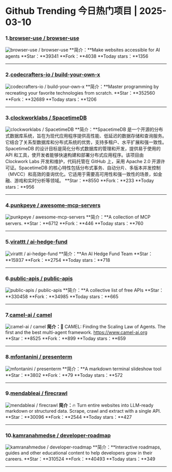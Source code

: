 # Github Trending 今日热门项目 | 2025-03-10
### 1.[browser-use / browser-use](https://github.com/browser-use/browser-use)

![browser-use / browser-use](https://opengraph.githubassets.com/2ca031e967a9c5d69d4c599af9db0f21004ab60daa271b3f8ca1bd1c04dbfe37/browser-use/browser-use)
**简介：**Make websites accessible for AI agents
**Star：**39341
**Fork：**4038
**Today stars：**1356

---

### 2.[codecrafters-io / build-your-own-x](https://github.com/codecrafters-io/build-your-own-x)

![codecrafters-io / build-your-own-x](https://opengraph.githubassets.com/1282bb208c7fe2a1ebcd83b5867fa05b76e09220567dc519b78cca623ec81ff2/codecrafters-io/build-your-own-x)
**简介：**Master programming by recreating your favorite technologies from scratch.
**Star：**352560
**Fork：**32689
**Today stars：**1206

---

### 3.[clockworklabs / SpacetimeDB](https://github.com/clockworklabs/SpacetimeDB)

![clockworklabs / SpacetimeDB](https://opengraph.githubassets.com/ba0d1955886da0a9dbb0dca84e38a2e365289844e77c5f35b04598181057770d/clockworklabs/SpacetimeDB)
**简介：**SpacetimeDB 是一个开源的分布式数据库系统，旨在为现代应用程序提供高性能、低延迟的数据存储和查询服务。它结合了关系型数据库和分布式系统的优势，支持多租户、水平扩展和强一致性。SpacetimeDB 的设计目标是简化分布式数据库的管理和开发，提供易于使用的 API 和工具，使开发者能够快速构建和部署分布式应用程序。该项目由 Clockwork Labs 开发和维护，代码托管在 GitHub 上，采用 Apache 2.0 开源许可证。SpacetimeDB 的核心特性包括分布式事务、自动分片、多版本并发控制（MVCC）和高效的查询优化。它适用于需要高可用性和强一致性的场景，如金融、游戏和实时分析等领域。
**Star：**8550
**Fork：**233
**Today stars：**956

---

### 4.[punkpeye / awesome-mcp-servers](https://github.com/punkpeye/awesome-mcp-servers)

![punkpeye / awesome-mcp-servers](https://opengraph.githubassets.com/b64b0ee7f43aac299aa74495c83be765721388cba13c8c4399531747e4624af8/punkpeye/awesome-mcp-servers)
**简介：**A collection of MCP servers.
**Star：**6712
**Fork：**446
**Today stars：**760

---

### 5.[virattt / ai-hedge-fund](https://github.com/virattt/ai-hedge-fund)

![virattt / ai-hedge-fund](https://opengraph.githubassets.com/8b8bb52d05c5e247907766b08de63bbd0256ac139a98e5b7a7ae374b87caa204/virattt/ai-hedge-fund)
**简介：**An AI Hedge Fund Team
**Star：**15937
**Fork：**2754
**Today stars：**718

---

### 6.[public-apis / public-apis](https://github.com/public-apis/public-apis)

![public-apis / public-apis](https://repository-images.githubusercontent.com/54346799/e5ee272c-dfe1-40e5-b66b-b0a36e815254)
**简介：**A collective list of free APIs
**Star：**330458
**Fork：**34985
**Today stars：**665

---

### 7.[camel-ai / camel](https://github.com/camel-ai/camel)

![camel-ai / camel](https://repository-images.githubusercontent.com/615510678/93880a8f-edb6-4ef2-88d1-abff2651702e)
**简介：**🐫 CAMEL: Finding the Scaling Law of Agents. The first and the best multi-agent framework. https://www.camel-ai.org
**Star：**8525
**Fork：**899
**Today stars：**659

---

### 8.[mfontanini / presenterm](https://github.com/mfontanini/presenterm)

![mfontanini / presenterm](https://opengraph.githubassets.com/649c5372350896bb29c179940f94808998a24e73a667aa89455b0fbcd314f12e/mfontanini/presenterm)
**简介：**A markdown terminal slideshow tool
**Star：**3802
**Fork：**79
**Today stars：**572

---

### 9.[mendableai / firecrawl](https://github.com/mendableai/firecrawl)

![mendableai / firecrawl](https://opengraph.githubassets.com/7b6f430a15ad8be2a7172920445450a68ee062dc0396cc492d2aee027995bae1/mendableai/firecrawl)
**简介：**🔥 Turn entire websites into LLM-ready markdown or structured data. Scrape, crawl and extract with a single API.
**Star：**30096
**Fork：**2544
**Today stars：**427

---

### 10.[kamranahmedse / developer-roadmap](https://github.com/kamranahmedse/developer-roadmap)

![kamranahmedse / developer-roadmap](https://repository-images.githubusercontent.com/85077558/903a43a1-8332-42bf-af26-e4f055b3ae69)
**简介：**Interactive roadmaps, guides and other educational content to help developers grow in their careers.
**Star：**310524
**Fork：**40493
**Today stars：**349

---

